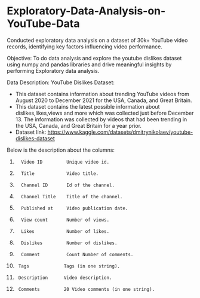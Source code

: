 # Exploratory-Data-Analysis-on-YouTube-Data
Conducted exploratory data analysis on a dataset of 30k+ YouTube video records, identifying key factors influencing video performance.

Objective:
To do data analysis and explore the youtube dislikes dataset using numpy and pandas libraries and drive
meaningful insights by performing Exploratory data analysis.

Data Description:
YouTube Dislikes Dataset:
* This dataset contains information about trending YouTube videos from August 2020 to December 2021 for the USA, Canada, and Great Britain.
* This dataset contains the latest possible information about dislikes,likes,views and more which was collected just before December 13. The information was collected by videos that had been trending in the USA, Canada, and Great Britain for a year prior.
* Dataset link: https://www.kaggle.com/datasets/dmitrynikolaev/youtube-dislikes-dataset

Below is the description about the columns:
1.       Video ID         Unique video id.
2.       Title            Video title.
3.       Channel ID       Id of the channel.
4.       Channel Title    Title of the channel.
5.       Published at     Video publication date.
6.       View count       Number of views.
7.       Likes            Number of likes.
8.       Dislikes         Number of dislikes.
9.       Comment          Count Number of comments.
10.      Tags             Tags (in one string).
11.      Description      Video description.
12.      Comments         20 Video comments (in one string).

